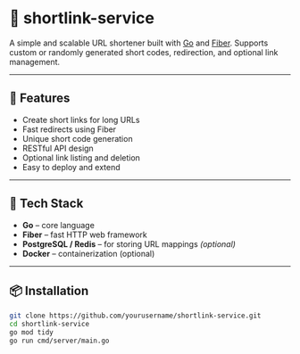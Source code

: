 # 🔗 shortlink-service

A simple and scalable URL shortener built with [Go](https://golang.org/) and [Fiber](https://gofiber.io/). Supports custom or randomly generated short codes, redirection, and optional link management.

---

## 🚀 Features

- Create short links for long URLs
- Fast redirects using Fiber
- Unique short code generation
- RESTful API design
- Optional link listing and deletion
- Easy to deploy and extend

---

## 🧱 Tech Stack

- **Go** – core language
- **Fiber** – fast HTTP web framework
- **PostgreSQL / Redis** – for storing URL mappings _(optional)_
- **Docker** – containerization (optional)

---

## 📦 Installation

```bash
git clone https://github.com/yourusername/shortlink-service.git
cd shortlink-service
go mod tidy
go run cmd/server/main.go
```
